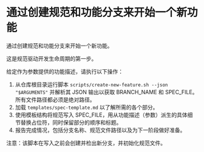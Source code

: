 # 通过创建规范和功能分支来开始一个新功能


通过创建规范和功能分支来开始一个新功能。

这是规范驱动开发生命周期的第一步。

给定作为参数提供的功能描述，请执行以下操作：

1. 从仓库根目录运行脚本 `scripts/create-new-feature.sh --json "$ARGUMENTS"` 并解析其 JSON 输出以获取 BRANCH_NAME 和 SPEC_FILE。所有文件路径都必须是绝对路径。
2. 加载 `templates/spec-template.md` 以了解所需的各个部分。
3. 使用模板结构将规范写入 SPEC_FILE，用从功能描述（参数）派生的具体细节替换占位符，同时保留部分的顺序和标题。
4. 报告完成情况，包括分支名称、规范文件路径以及为下一阶段做好准备。

注意：该脚本在写入之前会创建并检出新分支，并初始化规范文件。
